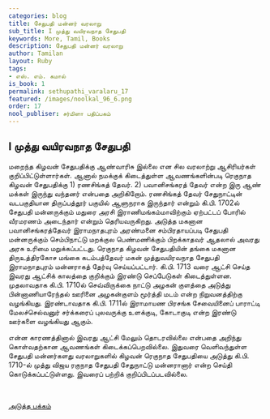 ```yaml
---
categories: blog
title: சேதுபதி மன்னர் வரலாறு
sub_title: I முத்து வயிரவநாத சேதுபதி
keywords: More, Tamil, Books
description: சேதுபதி மன்னர் வரலாறு
author: Tamilan
layout: Ruby
tags:
- எஸ். எம். கமால்
is_book: 1
permalink: sethupathi_varalaru_17
featured: /images/noolkal_96_6.png
order: 17
nool_publiser: சர்மிளா பதிப்பகம்
---
```



## I முத்து வயிரவநாத சேதுபதி

மறைந்த கிழவன் சேதுபதிக்கு ஆண்வாரிசு இல்லை என சில வரலாற்று ஆசிரியர்கள் குறிப்பிட்டுள்ளார்கள். ஆனால் நமக்குக் கிடைத்துள்ள ஆவணங்களின்படி ரெகுநாத கிழவன் சேதுபதிக்கு 1) ரணசிங்கத் தேவர். 2) பவானிசங்கரத் தேவர் என்ற இரு ஆண் மக்கள் இருந்து வந்தனர் என்பதை அறிகிறோம். ரணசிங்கத் தேவர் சேதுநாட்டின் வடபகுதியான திருப்பத்தூர் பகுயில் ஆளுநராக இருந்தார் என்றும் கி.பி. 1702ல் சேதுபதி மன்னருக்கும் மதுரை அரசி இராணிமங்கம்மாவிற்கும் ஏற்பட்டப் போரில் வீரமரணம் அடைந்தார் என்றும் தெரியவருகிறது. அடுத்த மகனான பவானிசங்கரத்தேவர் இராமநாதபுரம் அரண்மனை சம்பிரதாயப்படி சேதுபதி மன்னருக்கும் செம்பிநாட்டு மறக்குல பெண்மணிக்கும் பிறக்காதவர் ஆதலால் அவரது அரசு உரிமை மறுக்கப்பட்டது. ரெகுநாத கிழவன் சேதுபதியின் தங்கை மகனான திருஉத்திரகோச மங்கை கடம்பத்தேவர் மகன் முத்துவயிரவநாத சேதுபதி இராமநாதபுரம் மன்னராகத் தேர்வு செய்யப்பட்டார். கி.பி. 1713 வரை ஆட்சி செய்த இவரது ஆட்சிக் காலத்தை குறிக்கும் இரண்டு செப்பேடுகள் கிடைத்துள்ளன. முதலாவதாக கி.பி. 1710ல் செவ்விருக்கை நாட்டு அழகன் குளத்தை அடுத்து பின்னாணியாரேந்தல் ஊரினை அழகன்குளம் மூர்த்தி மடம் என்ற நிறுவனத்திற்கு வழங்கியது. இரண்டாவதாக கி.பி. 1711ல் இராமாயண பிரசங்க சேவையினைப் பாராட்டி மேலச்செல்வனுர் சர்க்கரைப் புலவருக்கு உளக்குடி, கோடாகுடி என்ற இரண்டு ஊர்களை வழங்கியது ஆகும்.

என்ன காரணத்தினால் இவரது ஆட்சி மேலும் தொடரவில்லை என்பதை அறிந்து கொள்வதற்கான ஆவணங்கள் கிடைக்கப்பெறவில்லை. இதுவரை வெளிவந்துள்ள சேதுபதி மன்னர்களது வரலாறுகளில் கிழவன் ரெகுநாத சேதுபதியை அடுத்து கி.பி. 1710-ல் முத்து விஜய ரகுநாத சேதுபதி சேதுநாட்டு மன்னரானார் என்ற செய்தி கொடுக்கப்பட்டுள்ளது. இவரைப் பற்றிக் குறிப்பிடப்படவில்லை.

﻿﻿

[அடுத்த பக்கம்](sethupathi_varalaru_18)